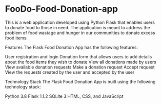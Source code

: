 # FooDo-Food-Donation-app
This is a web application developed using Python Flask that enables users to donate food to those in need. 
The application is meant to address the problem of food wastage and hunger in our communities to donate excess food items.

Features
The Flask Food Donation App has the following features:

User registration and login
Donation form that allows users to add details about the food items they wish to donate
View all donations made by users
View available donation requests
Make a donation request
Accept request
View the requests created by the user and accepted by the user

Technology Stack
The Flask Food Donation App is built using the following technology stack:

Python 3.8
Flask 1.1.2
SQLite 3
HTML, CSS, and JavaScript
